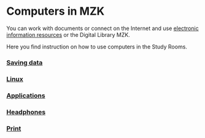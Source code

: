 # Computers in MZK

You can work with documents or connect on the Internet and use <a href="https://www.mzk.cz/katalogy-databaze/databaze" target="_blank">electronic information resources</a> or the Digital Library MZK.

Here you find instruction on how to use computers in the Study Rooms.
<br>

### [Saving data](/cs/ukladani-dat)
### [Linux](/cs/linux)
### [Applications](/cs/aplikace)
### [Headphones](/cs/aplikace)
### [Print](/cs/tisk)

